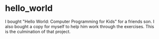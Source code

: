 # hello_world
I bought "Hello World: Computer Programming for Kids" for a friends son.  I also bought a copy for myself to help him work through the exercises.  This is the culmination of that project. 
